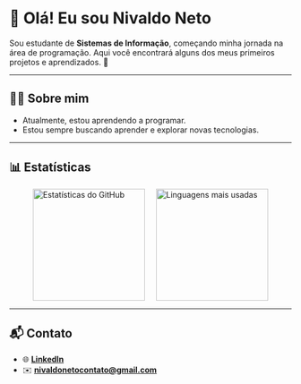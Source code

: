 # 👋 Olá! Eu sou Nivaldo Neto

Sou estudante de **Sistemas de Informação**, começando minha jornada na área de programação. Aqui você encontrará alguns dos meus primeiros projetos e aprendizados. 🚀  

---

## 🧑‍💻 Sobre mim

- Atualmente, estou aprendendo a programar.
- Estou sempre buscando aprender e explorar novas tecnologias.

---

## 📊 Estatísticas

<div style="display: flex; justify-content: center; align-items: center; gap: 20px;">
  <img 
    src="https://github-readme-stats.vercel.app/api?username=NivaldoNeto25&show_icons=true&theme=tokyonight&include_all_commits=true&locale=pt-br" 
    alt="Estatísticas do GitHub" 
    height="200"
  />
  <img 
    src="https://github-readme-stats.vercel.app/api/top-langs/?username=NivaldoNeto25&theme=tokyonight&layout=compact&custom_title=Tecnologias&langs_count=6" 
    alt="Linguagens mais usadas"
    height="200"
  />
</div>

---

## 📬 Contato
- 🌐 **[LinkedIn](https://www.linkedin.com/in/nivaldo-neto-522265304/)**  
- ✉️ **[nivaldonetocontato@gmail.com](mailto:nivaldonetocontato@gmail.com)**  
